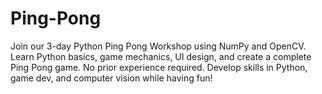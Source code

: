 # Ping-Pong
Join our 3-day Python Ping Pong Workshop using NumPy and OpenCV. Learn Python basics, game mechanics, UI design, and create a complete Ping Pong game. No prior experience required. Develop skills in Python, game dev, and computer vision while having fun!
